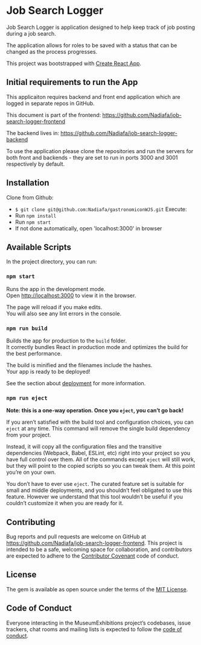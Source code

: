 # Job Search Logger

Job Search Logger is application designed to help keep track of job posting during a job search.

The application allows for roles to be saved with a status that can be changed as the process progresses.

This project was bootstrapped with [Create React App](https://github.com/facebook/create-react-app).

## Initial requirements to run the App

This applicaiton requires backend and front end application which are logged in separate repos in GitHub.

This document is part of the frontend:
https://github.com/Nadiafa/job-search-logger-frontend

The  backend lives in:
https://github.com/Nadiafa/job-search-logger-backend

To use the application please clone the repositories and run the servers for both front and backends - they are set to run in ports 3000 and 3001 respectively by default.

## Installation

Clone from Github:
* `$ git clone git@github.com:Nadiafa/gastronomiconWJS.git`
Execute:
* Run `npm install`   <!-- ??  -->
* Run `npm start`
* If not done automatically, open 'localhost:3000' in browser

## Available Scripts

In the project directory, you can run:

### `npm start`
Runs the app in the development mode.<br>
Open [http://localhost:3000](http://localhost:3000) to view it in the browser.

The page will reload if you make edits.<br>
You will also see any lint errors in the console.

### `npm run build`

Builds the app for production to the `build` folder.<br>
It correctly bundles React in production mode and optimizes the build for the best performance.

The build is minified and the filenames include the hashes.<br>
Your app is ready to be deployed!

See the section about [deployment](https://facebook.github.io/create-react-app/docs/deployment) for more information.

### `npm run eject`

**Note: this is a one-way operation. Once you `eject`, you can’t go back!**

If you aren’t satisfied with the build tool and configuration choices, you can `eject` at any time. This command will remove the single build dependency from your project.

Instead, it will copy all the configuration files and the transitive dependencies (Webpack, Babel, ESLint, etc) right into your project so you have full control over them. All of the commands except `eject` will still work, but they will point to the copied scripts so you can tweak them. At this point you’re on your own.

You don’t have to ever use `eject`. The curated feature set is suitable for small and middle deployments, and you shouldn’t feel obligated to use this feature. However we understand that this tool wouldn’t be useful if you couldn’t customize it when you are ready for it.


## Contributing

Bug reports and pull requests are welcome on GitHub at https://github.com/Nadiafa/job-search-logger-frontend. This project is intended to be a safe, welcoming space for collaboration, and contributors are expected to adhere to the [Contributor Covenant](http://contributor-covenant.org) code of conduct.

## License

The gem is available as open source under the terms of the [MIT License](https://opensource.org/licenses/MIT).

## Code of Conduct

Everyone interacting in the MuseumExhibitions project’s codebases, issue trackers, chat rooms and mailing lists is expected to follow the [code of conduct](https://github.com/Nadiafa/job-search-logger-frontend/blob/master/CODE_OF_CONDUCT.md).